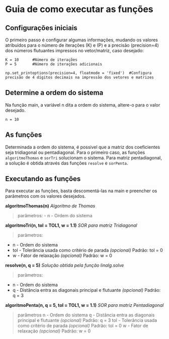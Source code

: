 # Guia de como executar as funções

## Configurações iniciais
O primeiro passo é configurar algumas informações, mudando os valores atribuídos para o número de iterações (K) e (P) e a precisão (precision=4) dos números flutuantes impressos no vetor/matriz, caso desejado:

``` 
K = 10      #Número de iterações
P = 5       #Número de iterações adicionais

np.set_printoptions(precision=4, floatmode = 'fixed')  #Configura precisão de 4 dígitos decimais na impressão dos vetores e matrizes
``` 
## Determine a ordem do sistema

Na função main, a variável n dita a ordem do sistema, altere-o para o valor desejado. 
``` 
n = 10
``` 

## As funções

Determinada a ordem do sistema, é possivel que a matriz dos coeficientes seja tridiagonal ou pentadiagonal. Para o primeiro caso, as funções `algoritmoThomas` e `sorTri` solucionam o sistema. Para matriz pentadiagonal, a solução é obtida através das funções `resolve` e `sorPenta`.

## Executando as funções

Para executar as funções, basta descomentá-las na main e preencher os parâmetros com os valores desejados.

**algoritmoThomas(n)** *Algoritmo de Thomas*
>parâmetros: 
    - n - Ordem do sistema 

**algoritmoTri(n, tol = TOL1, w = 1.1)**    *SOR para matriz Tridiagonal*
>parâmetros: 
- n - Ordem do sistema 
- tol - Tolerância usada como critério de parada *(opcional)*
    Padrão: tol = 0
- w - Fator de relaxação *(opcional)*
    Padrão: w = 0

**resolve(n, q = 5)**    *Solução obtida pela função linalg.solve*
>parâmetros: 
- n - Ordem do sistema      
- q - Distância entra as diagonais principal e flutuante *(opcional)*
    Padrão: q = 3                     

**algoritmoPenta(n, q = 5, tol = TOL1, w = 1.1)** *SOR para matriz Pentadiagonal*
>parâmetros
>    n - Ordem do sistema 
>    q - Distância entra as diagonais principal e flutuante *(opcional)*
        Padrão: q = 3
    tol - Tolerância usada como critério de parada *(opcional)*
        Padrão: tol = 0
    w - Fator de relaxação *(opcional)*
        Padrão: w = 0